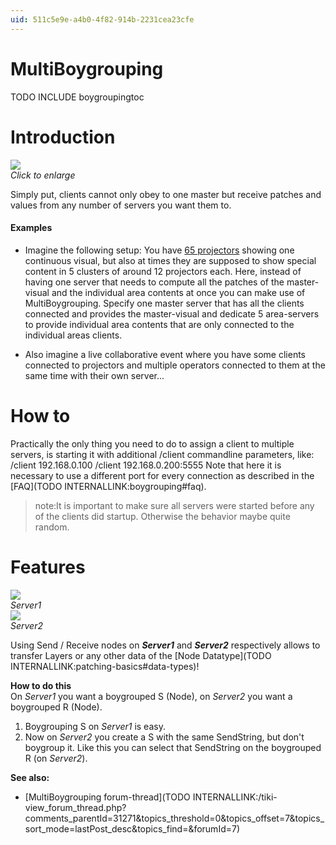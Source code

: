 ```yaml
---
uid: 511c5e9e-a4b0-4f82-914b-2231cea23cfe
---
```


# MultiBoygrouping
<span class="include">TODO INCLUDE boygroupingtoc</span>  

# Introduction


![](~/img/Multiboygrouping-65Projectors.png "")  
*Click to enlarge*   



Simply put, clients cannot only obey to one master but receive patches and values from any number of servers you want them to.   

#### Examples
* Imagine the following setup: You have <a href="http://www.checksum5.com/459/intro" class="extURL" target="_blank">65 projectors</a> showing one continuous visual, but also at times they are supposed to show special content in 5 clusters of around 12 projectors each. Here, instead of having one server that needs to compute all the patches of the master-visual and the individual area contents at once you can make use of MultiBoygrouping. Specify one master server that has all the clients connected and provides the master-visual and dedicate 5 area-servers to provide individual area contents that are only connected to the individual areas clients.   

* Also imagine a live collaborative event where you have some clients connected to projectors and multiple operators connected to them at the same time with their own server...  


# How to



Practically the only thing you need to do to assign a client to multiple servers, is starting it with additional /client commandline parameters, like:  
 /client 192.168.0.100 /client 192.168.0.200:5555
Note that here it is necessary to use a different port for every connection as described in the [FAQ](TODO INTERNALLINK:boygrouping#faq).  

>note:It is important to make sure all servers were started before any of the clients did startup. Otherwise the behavior maybe quite random.  



# Features

![](~/img/Boygrouping-Server1.png "")   
*Server1*  
![](~/img/Boygrouping-Server2.png "")   
*Server2*  


Using Send / Receive nodes on ***Server1*** and ***Server2*** respectively allows to transfer Layers or any other data of the [Node Datatype](TODO INTERNALLINK:patching-basics#data-types)!  

**How to do this**  
On *Server1* you want a boygrouped <span class="node">S (Node)</span>, on *Server2* you want a boygrouped <span class="node"> R (Node)</span>.  

1. Boygrouping S on *Server1* is easy. 
1. Now on *Server2* you create a S with the same SendString, but don't boygroup it. Like this you can select that SendString on the boygrouped R (on *Server2*). 

**See also:**  
* [MultiBoygrouping forum-thread](TODO INTERNALLINK:/tiki-view_forum_thread.php?comments_parentId=31271&topics_threshold=0&topics_offset=7&topics_sort_mode=lastPost_desc&topics_find=&forumId=7)  

